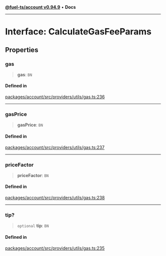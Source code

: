 [**@fuel-ts/account v0.94.9**](../index.md) • **Docs**

***

# Interface: CalculateGasFeeParams

## Properties

### gas

> **gas**: `BN`

#### Defined in

[packages/account/src/providers/utils/gas.ts:236](https://github.com/FuelLabs/fuels-ts/blob/6074ab538bfb9e8b48e10c710d2d5944a3027bc5/packages/account/src/providers/utils/gas.ts#L236)

***

### gasPrice

> **gasPrice**: `BN`

#### Defined in

[packages/account/src/providers/utils/gas.ts:237](https://github.com/FuelLabs/fuels-ts/blob/6074ab538bfb9e8b48e10c710d2d5944a3027bc5/packages/account/src/providers/utils/gas.ts#L237)

***

### priceFactor

> **priceFactor**: `BN`

#### Defined in

[packages/account/src/providers/utils/gas.ts:238](https://github.com/FuelLabs/fuels-ts/blob/6074ab538bfb9e8b48e10c710d2d5944a3027bc5/packages/account/src/providers/utils/gas.ts#L238)

***

### tip?

> `optional` **tip**: `BN`

#### Defined in

[packages/account/src/providers/utils/gas.ts:235](https://github.com/FuelLabs/fuels-ts/blob/6074ab538bfb9e8b48e10c710d2d5944a3027bc5/packages/account/src/providers/utils/gas.ts#L235)
